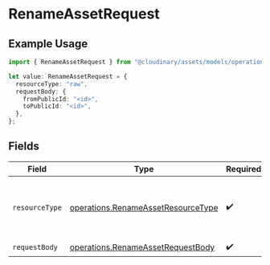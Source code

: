 # RenameAssetRequest

## Example Usage

```typescript
import { RenameAssetRequest } from "@cloudinary/assets/models/operations";

let value: RenameAssetRequest = {
  resourceType: "raw",
  requestBody: {
    fromPublicId: "<id>",
    toPublicId: "<id>",
  },
};
```

## Fields

| Field                                                                                    | Type                                                                                     | Required                                                                                 | Description                                                                              |
| ---------------------------------------------------------------------------------------- | ---------------------------------------------------------------------------------------- | ---------------------------------------------------------------------------------------- | ---------------------------------------------------------------------------------------- |
| `resourceType`                                                                           | [operations.RenameAssetResourceType](../../models/operations/renameassetresourcetype.md) | :heavy_check_mark:                                                                       | The type of resource to rename. "image", "video", or "raw".                              |
| `requestBody`                                                                            | [operations.RenameAssetRequestBody](../../models/operations/renameassetrequestbody.md)   | :heavy_check_mark:                                                                       | N/A                                                                                      |